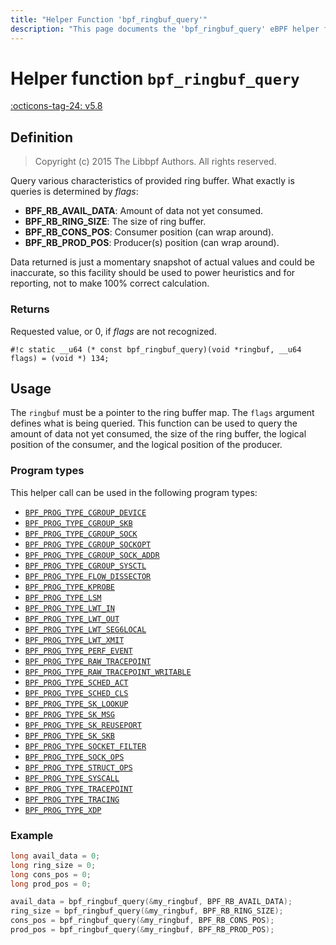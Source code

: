 ```yaml
---
title: "Helper Function 'bpf_ringbuf_query'"
description: "This page documents the 'bpf_ringbuf_query' eBPF helper function, including its definition, usage, program types that can use it, and examples."
---
```

# Helper function `bpf_ringbuf_query`

<!-- [FEATURE_TAG](bpf_ringbuf_query) -->
[:octicons-tag-24: v5.8](https://github.com/torvalds/linux/commit/457f44363a8894135c85b7a9afd2bd8196db24ab)
<!-- [/FEATURE_TAG] -->

## Definition

> Copyright (c) 2015 The Libbpf Authors. All rights reserved.


<!-- [HELPER_FUNC_DEF] -->
Query various characteristics of provided ring buffer. What exactly is queries is determined by _flags_:

* **BPF_RB_AVAIL_DATA**: Amount of data not yet consumed.
* **BPF_RB_RING_SIZE**: The size of ring buffer.
* **BPF_RB_CONS_POS**: Consumer position (can wrap around).
* **BPF_RB_PROD_POS**: Producer(s) position (can wrap around).


Data returned is just a momentary snapshot of actual values and could be inaccurate, so this facility should be used to power heuristics and for reporting, not to make 100% correct calculation.

### Returns

Requested value, or 0, if _flags_ are not recognized.

`#!c static __u64 (* const bpf_ringbuf_query)(void *ringbuf, __u64 flags) = (void *) 134;`
<!-- [/HELPER_FUNC_DEF] -->

## Usage

The `ringbuf` must be a pointer to the ring buffer map. The `flags` argument defines what is being queried. This function can be used to query the amount of data not yet consumed, the size of the ring buffer, the logical position of the consumer, and the logical position of the producer. 

### Program types

This helper call can be used in the following program types:

<!-- DO NOT EDIT MANUALLY -->
<!-- [HELPER_FUNC_PROG_REF] -->
 * [`BPF_PROG_TYPE_CGROUP_DEVICE`](../program-type/BPF_PROG_TYPE_CGROUP_DEVICE.md)
 * [`BPF_PROG_TYPE_CGROUP_SKB`](../program-type/BPF_PROG_TYPE_CGROUP_SKB.md)
 * [`BPF_PROG_TYPE_CGROUP_SOCK`](../program-type/BPF_PROG_TYPE_CGROUP_SOCK.md)
 * [`BPF_PROG_TYPE_CGROUP_SOCKOPT`](../program-type/BPF_PROG_TYPE_CGROUP_SOCKOPT.md)
 * [`BPF_PROG_TYPE_CGROUP_SOCK_ADDR`](../program-type/BPF_PROG_TYPE_CGROUP_SOCK_ADDR.md)
 * [`BPF_PROG_TYPE_CGROUP_SYSCTL`](../program-type/BPF_PROG_TYPE_CGROUP_SYSCTL.md)
 * [`BPF_PROG_TYPE_FLOW_DISSECTOR`](../program-type/BPF_PROG_TYPE_FLOW_DISSECTOR.md)
 * [`BPF_PROG_TYPE_KPROBE`](../program-type/BPF_PROG_TYPE_KPROBE.md)
 * [`BPF_PROG_TYPE_LSM`](../program-type/BPF_PROG_TYPE_LSM.md)
 * [`BPF_PROG_TYPE_LWT_IN`](../program-type/BPF_PROG_TYPE_LWT_IN.md)
 * [`BPF_PROG_TYPE_LWT_OUT`](../program-type/BPF_PROG_TYPE_LWT_OUT.md)
 * [`BPF_PROG_TYPE_LWT_SEG6LOCAL`](../program-type/BPF_PROG_TYPE_LWT_SEG6LOCAL.md)
 * [`BPF_PROG_TYPE_LWT_XMIT`](../program-type/BPF_PROG_TYPE_LWT_XMIT.md)
 * [`BPF_PROG_TYPE_PERF_EVENT`](../program-type/BPF_PROG_TYPE_PERF_EVENT.md)
 * [`BPF_PROG_TYPE_RAW_TRACEPOINT`](../program-type/BPF_PROG_TYPE_RAW_TRACEPOINT.md)
 * [`BPF_PROG_TYPE_RAW_TRACEPOINT_WRITABLE`](../program-type/BPF_PROG_TYPE_RAW_TRACEPOINT_WRITABLE.md)
 * [`BPF_PROG_TYPE_SCHED_ACT`](../program-type/BPF_PROG_TYPE_SCHED_ACT.md)
 * [`BPF_PROG_TYPE_SCHED_CLS`](../program-type/BPF_PROG_TYPE_SCHED_CLS.md)
 * [`BPF_PROG_TYPE_SK_LOOKUP`](../program-type/BPF_PROG_TYPE_SK_LOOKUP.md)
 * [`BPF_PROG_TYPE_SK_MSG`](../program-type/BPF_PROG_TYPE_SK_MSG.md)
 * [`BPF_PROG_TYPE_SK_REUSEPORT`](../program-type/BPF_PROG_TYPE_SK_REUSEPORT.md)
 * [`BPF_PROG_TYPE_SK_SKB`](../program-type/BPF_PROG_TYPE_SK_SKB.md)
 * [`BPF_PROG_TYPE_SOCKET_FILTER`](../program-type/BPF_PROG_TYPE_SOCKET_FILTER.md)
 * [`BPF_PROG_TYPE_SOCK_OPS`](../program-type/BPF_PROG_TYPE_SOCK_OPS.md)
 * [`BPF_PROG_TYPE_STRUCT_OPS`](../program-type/BPF_PROG_TYPE_STRUCT_OPS.md)
 * [`BPF_PROG_TYPE_SYSCALL`](../program-type/BPF_PROG_TYPE_SYSCALL.md)
 * [`BPF_PROG_TYPE_TRACEPOINT`](../program-type/BPF_PROG_TYPE_TRACEPOINT.md)
 * [`BPF_PROG_TYPE_TRACING`](../program-type/BPF_PROG_TYPE_TRACING.md)
 * [`BPF_PROG_TYPE_XDP`](../program-type/BPF_PROG_TYPE_XDP.md)
<!-- [/HELPER_FUNC_PROG_REF] -->

### Example

```c
long avail_data = 0;
long ring_size = 0;
long cons_pos = 0;
long prod_pos = 0;

avail_data = bpf_ringbuf_query(&my_ringbuf, BPF_RB_AVAIL_DATA);
ring_size = bpf_ringbuf_query(&my_ringbuf, BPF_RB_RING_SIZE);
cons_pos = bpf_ringbuf_query(&my_ringbuf, BPF_RB_CONS_POS);
prod_pos = bpf_ringbuf_query(&my_ringbuf, BPF_RB_PROD_POS);
```
